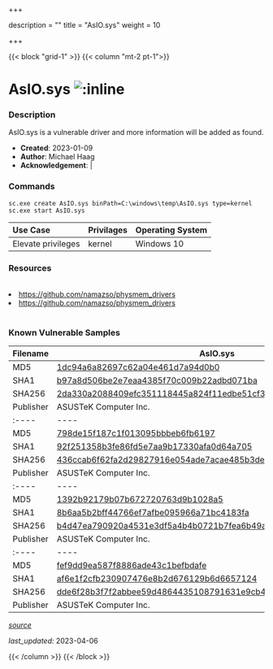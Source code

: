 +++

description = ""
title = "AsIO.sys"
weight = 10

+++


{{< block "grid-1" >}}
{{< column "mt-2 pt-1">}}


# AsIO.sys ![:inline](/images/twitter_verified.png) 


### Description

AsIO.sys is a vulnerable driver and more information will be added as found.

- **Created**: 2023-01-09
- **Author**: Michael Haag
- **Acknowledgement**:  | [](https://twitter.com/)

### Commands

```
sc.exe create AsIO.sys binPath=C:\windows\temp\AsIO.sys type=kernel
sc.exe start AsIO.sys
```

| Use Case | Privilages | Operating System | 
|:---- | ---- | ---- |
| Elevate privileges | kernel | Windows 10 |

### Resources
<br>
<li><a href=" https://github.com/namazso/physmem_drivers"> https://github.com/namazso/physmem_drivers</a></li>
<li><a href="https://github.com/namazso/physmem_drivers">https://github.com/namazso/physmem_drivers</a></li>
<br>

### Known Vulnerable Samples

| Filename | AsIO.sys |
|:---- | ---- | 
| MD5 | <a href="https://www.virustotal.com/gui/file/1dc94a6a82697c62a04e461d7a94d0b0">1dc94a6a82697c62a04e461d7a94d0b0</a> |
| SHA1 | <a href="https://www.virustotal.com/gui/file/b97a8d506be2e7eaa4385f70c009b22adbd071ba">b97a8d506be2e7eaa4385f70c009b22adbd071ba</a> |
| SHA256 | <a href="https://www.virustotal.com/gui/file/2da330a2088409efc351118445a824f11edbe51cf3d653b298053785097fe40e">2da330a2088409efc351118445a824f11edbe51cf3d653b298053785097fe40e</a> |
| Publisher | ASUSTeK Computer Inc. || Signature | ASUSTeK Computer Inc., VeriSign Class 3 Code Signing 2009-2 CA, VeriSign Class 3 Public Primary CA   || Filename | AsIO.sys |
|:---- | ---- | 
| MD5 | <a href="https://www.virustotal.com/gui/file/798de15f187c1f013095bbbeb6fb6197">798de15f187c1f013095bbbeb6fb6197</a> |
| SHA1 | <a href="https://www.virustotal.com/gui/file/92f251358b3fe86fd5e7aa9b17330afa0d64a705">92f251358b3fe86fd5e7aa9b17330afa0d64a705</a> |
| SHA256 | <a href="https://www.virustotal.com/gui/file/436ccab6f62fa2d29827916e054ade7acae485b3de1d3e5c6c62d3debf1480e7">436ccab6f62fa2d29827916e054ade7acae485b3de1d3e5c6c62d3debf1480e7</a> |
| Publisher | ASUSTeK Computer Inc. || Signature | ASUSTeK Computer Inc., VeriSign Class 3 Code Signing 2010 CA, VeriSign   || Filename | AsIO.sys |
|:---- | ---- | 
| MD5 | <a href="https://www.virustotal.com/gui/file/1392b92179b07b672720763d9b1028a5">1392b92179b07b672720763d9b1028a5</a> |
| SHA1 | <a href="https://www.virustotal.com/gui/file/8b6aa5b2bff44766ef7afbe095966a71bc4183fa">8b6aa5b2bff44766ef7afbe095966a71bc4183fa</a> |
| SHA256 | <a href="https://www.virustotal.com/gui/file/b4d47ea790920a4531e3df5a4b4b0721b7fea6b49a35679f0652f1e590422602">b4d47ea790920a4531e3df5a4b4b0721b7fea6b49a35679f0652f1e590422602</a> |
| Publisher | ASUSTeK Computer Inc. || Signature | ASUSTeK Computer Inc., VeriSign Class 3 Code Signing 2009-2 CA, VeriSign Class 3 Public Primary CA   || Filename | AsIO.sys |
|:---- | ---- | 
| MD5 | <a href="https://www.virustotal.com/gui/file/fef9dd9ea587f8886ade43c1befbdafe">fef9dd9ea587f8886ade43c1befbdafe</a> |
| SHA1 | <a href="https://www.virustotal.com/gui/file/af6e1f2cfb230907476e8b2d676129b6d6657124">af6e1f2cfb230907476e8b2d676129b6d6657124</a> |
| SHA256 | <a href="https://www.virustotal.com/gui/file/dde6f28b3f7f2abbee59d4864435108791631e9cb4cdfb1f178e5aa9859956d8">dde6f28b3f7f2abbee59d4864435108791631e9cb4cdfb1f178e5aa9859956d8</a> |
| Publisher | ASUSTeK Computer Inc. || Signature | ASUSTeK Computer Inc., VeriSign Class 3 Code Signing 2009-2 CA, VeriSign Class 3 Public Primary CA   |


[*source*](https://github.com/magicsword-io/LOLDrivers/tree/main/yaml/asio.yaml)

*last_updated:* 2023-04-06








{{< /column >}}
{{< /block >}}

